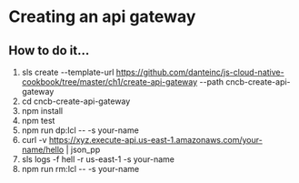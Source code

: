 # Creating an api gateway

## How to do it...
1. sls create --template-url https://github.com/danteinc/js-cloud-native-cookbook/tree/master/ch1/create-api-gateway --path cncb-create-api-gateway
2. cd cncb-create-api-gateway
3. npm install
4. npm test
5. npm run dp:lcl -- -s your-name
6. curl -v https://xyz.execute-api.us-east-1.amazonaws.com/your-name/hello | json_pp
7. sls logs -f hell -r us-east-1 -s your-name
8. npm run rm:lcl -- -s your-name
